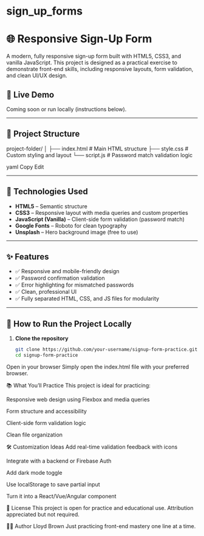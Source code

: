 # sign_up_forms
# 🌐 Responsive Sign-Up Form

A modern, fully responsive sign-up form built with HTML5, CSS3, and vanilla JavaScript. This project is designed as a practical exercise to demonstrate front-end skills, including responsive layouts, form validation, and clean UI/UX design.


## 🚀 Live Demo

Coming soon or run locally (instructions below).

---

## 📁 Project Structure

project-folder/
│
├── index.html # Main HTML structure
├── style.css # Custom styling and layout
└── script.js # Password match validation logic

yaml
Copy
Edit

---

## 🧰 Technologies Used

- **HTML5** – Semantic structure
- **CSS3** – Responsive layout with media queries and custom properties
- **JavaScript (Vanilla)** – Client-side form validation (password match)
- **Google Fonts** – Roboto for clean typography
- **Unsplash** – Hero background image (free to use)

---

## ✨ Features

- ✅ Responsive and mobile-friendly design
- ✅ Password confirmation validation
- ✅ Error highlighting for mismatched passwords
- ✅ Clean, professional UI
- ✅ Fully separated HTML, CSS, and JS files for modularity

---

## 🔧 How to Run the Project Locally

1. **Clone the repository**  
   ```bash
   git clone https://github.com/your-username/signup-form-practice.git
   cd signup-form-practice
Open in your browser
Simply open the index.html file with your preferred browser.

📚 What You’ll Practice
This project is ideal for practicing:

Responsive web design using Flexbox and media queries

Form structure and accessibility

Client-side form validation logic

Clean file organization

🛠️ Customization Ideas
Add real-time validation feedback with icons

Integrate with a backend or Firebase Auth

Add dark mode toggle

Use localStorage to save partial input

Turn it into a React/Vue/Angular component

📄 License
This project is open for practice and educational use. Attribution appreciated but not required.

👨‍💻 Author
Lloyd Brown
Just practicing front-end mastery one line at a time.
